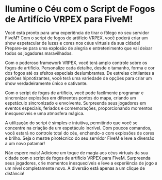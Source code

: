 # **Ilumine o Céu com o Script de Fogos de Artifício VRPEX para FiveM!**

Você está pronto para uma experiência de tirar o fôlego no seu servidor FiveM? Com o script de fogos de artifício VRPEX, você poderá criar um show espetacular de luzes e cores nos céus virtuais da sua cidade! Prepare-se para uma explosão de alegria e entretenimento que vai deixar todos os jogadores maravilhados.

Com o poderoso framework VRPEX, você terá amplo controle sobre os fogos de artifício. Personalize cada detalhe, desde o tamanho, forma e cor dos fogos até os efeitos especiais deslumbrantes. De estrelas cintilantes a padrões hipnotizantes, você terá uma variedade de opções para criar um show verdadeiramente único e cativante.

Com o script de fogos de artifício, você pode facilmente programar e sincronizar explosões em diferentes pontos do mapa, criando um espetáculo sincronizado e envolvente. Surpreenda seus jogadores em eventos especiais, feriados e comemorações, proporcionando momentos inesquecíveis e uma atmosfera mágica.

A utilização do script é simples e intuitiva, permitindo que você se concentre na criação de um espetáculo incrível. Com poucos comandos, você estará no controle total do céu, enchendo-o com explosões de cores e brilho. Seja o mestre pirotécnico do seu servidor FiveM e leve a diversão a um novo patamar!

Não espere mais! Adicione um toque de magia aos céus virtuais da sua cidade com o script de fogos de artifício VRPEX para FiveM. Surpreenda seus jogadores, crie momentos inesquecíveis e leve a experiência de jogo a um nível completamente novo. A diversão está apenas a um clique de distância!
